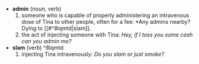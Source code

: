 - **admin** (noun, verb)
	1. someone who is capable of properly administering an intravenous dose of Tina to other people, often for a fee:
		*Any admins nearby? Dying to [[#^8lqmtd|slam]].
	2. the act of injecting someone with Tina:
		*Hey, if I toss you some cash can you admin me?*
- **slam** (verb) ^8lqmtd
	1. injecting Tina intravenously:
		*Do you slam or just smoke?*